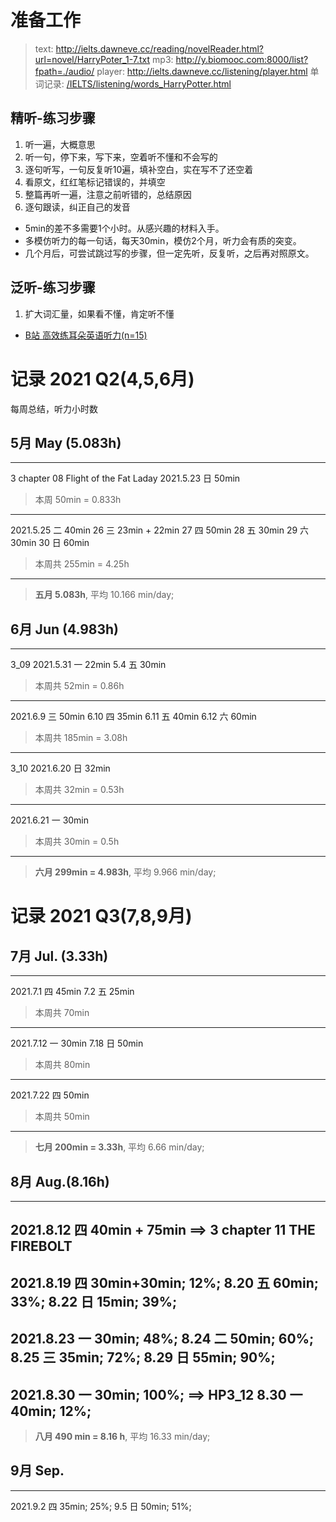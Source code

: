 
# 准备工作

> text: http://ielts.dawneve.cc/reading/novelReader.html?url=novel/HarryPoter_1-7.txt
> mp3: http://y.biomooc.com:8000/list?fpath=./audio/
> player: http://ielts.dawneve.cc/listening/player.html
> 单词记录: [/IELTS/listening/words_HarryPotter.html](https://github.com/DawnEve/IELTS/blob/master/listening/words_HarryPotter.html)




## 精听-练习步骤
1. 听一遍，大概意思
2. 听一句，停下来，写下来，空着听不懂和不会写的
3. 逐句听写，一句反复听10遍，填补空白，实在写不了还空着
4. 看原文，红红笔标记错误的，并填空
5. 整篇再听一遍，注意之前听错的，总结原因
6. 逐句跟读，纠正自己的发音


- 5min的差不多需要1个小时。从感兴趣的材料入手。
- 多模仿听力的每一句话，每天30min，模仿2个月，听力会有质的突变。
- 几个月后，可尝试跳过写的步骤，但一定先听，反复听，之后再对照原文。



## 泛听-练习步骤
1. 扩大词汇量，如果看不懂，肯定听不懂


- [B站 高效练耳朵英语听力(n=15)](https://www.bilibili.com/video/BV1e5411t7Yt?from=search&seid=11234303170843026708)





# 记录 2021 Q2(4,5,6月)
每周总结，听力小时数



## 5月 May (5.083h)

---
3 chapter 08 Flight of the Fat Laday
2021.5.23 日 50min
> 本周 50min = 0.833h


---
2021.5.25 二 40min
	26 三 23min + 22min
	27 四 50min
	28 五 30min
	29 六 30min
	30 日 60min
> 本周共 255min = 4.25h


---
> **五月 5.083h**, 平均 10.166 min/day;






## 6月 Jun (4.983h)

---
3_09
2021.5.31 一 22min
	5.4 五 30min
> 本周共 52min = 0.86h

---
2021.6.9 三 50min 
	6.10 四 35min
	6.11 五 40min
	6.12 六 60min
> 本周共 185min = 3.08h

---
3_10
2021.6.20 日 32min
> 本周共 32min = 0.53h

---
2021.6.21 一 30min
> 本周共 30min = 0.5h

---
> **六月 299min = 4.983h**, 平均 9.966 min/day;





# 记录 2021 Q3(7,8,9月)

## 7月 Jul. (3.33h)

---
2021.7.1 四 45min
     7.2 五 25min
> 本周共 70min

---
2021.7.12 一 30min
     7.18 日 50min 
> 本周共 80min

---
2021.7.22 四 50min
> 本周共 50min

---
> **七月 200min = 3.33h**, 平均 6.66 min/day;



## 8月 Aug.(8.16h)

---
2021.8.12 四 40min + 75min
==> 3 chapter 11 THE FIREBOLT
---
2021.8.19 四 30min+30min; 12%;
    8.20 五 60min; 33%;
    8.22 日 15min; 39%;
---
2021.8.23 一 30min; 48%;
    8.24 二 50min; 60%;
    8.25 三 35min; 72%;
    8.29 日 55min; 90%;
---
2021.8.30 一 30min; 100%;
==> HP3_12
	8.30 一 40min; 12%;
---
> **八月 490 min = 8.16 h**, 平均 16.33 min/day;




## 9月 Sep.
---
2021.9.2  四 35min; 25%;
	9.5  日 50min; 51%; 






